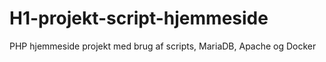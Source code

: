 # H1-projekt-script-hjemmeside
PHP hjemmeside projekt med brug af scripts, MariaDB, Apache og Docker
